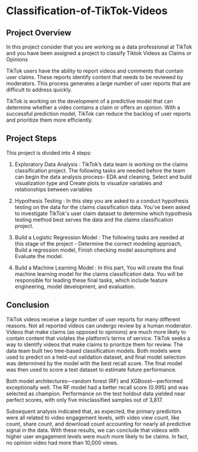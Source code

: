 # Classification-of-TikTok-Videos

## Project Overview

In this project consider that you are working as a data professional at TikTok and you have been assigned a project to classify Tiktok Videos as Claims or Opinions

TikTok users have the ability to report videos and comments that contain user claims. These reports identify content that needs to be reviewed by moderators. This process generates a large number of user reports that are difficult to address quickly. 

TikTok is working on the development of a predictive model that can determine whether a video contains a claim or offers an opinion. With a successful prediction model, TikTok can reduce the backlog of user reports and prioritize them more efficiently. 

## Project Steps

This project is divided into 4 steps:

1. Exploratory Data Analysis : TikTok’s data team is working on the claims classification project. The following tasks are needed before the team can begin the data analysis process- EDA and cleaning, Select and build visualization type and Create plots to visualize variables and relationships between variables

2. Hypothesis Testing : In this step you are asked to a conduct hypothesis testing on the data for the claims classification data. You’ve been asked to investigate TikTok's user claim dataset to determine which hypothesis testing method best serves the data and the claims classification project.

3.  Build a Logistic Regression Model : The following tasks are needed at this stage of the project - Determine the correct modeling approach, Build a regression model, Finish checking model assumptions and Evaluate the model.

4.   Build a Machine Learning Model : In this part, You will create the final machine learning model for the claims classification data. You will be responsible for leading these final tasks, which include feature engineering, model development, and evaluation.

## Conclusion

TikTok videos receive a large number of user reports for many different reasons. Not all reported videos can undergo review by a human moderator. Videos that make claims (as opposed to opinions) are much more likely to contain content that violates the platform’s terms of service. TikTok seeks a way to identify videos that make claims to prioritize them for review.
The data team built two tree-based classification models. Both models were used to predict on a held-out validation dataset, and final model selection was determined by the model with the best recall score. The final model was then used to score a test dataset to estimate future performance.

Both model architectures—random forest (RF) and XGBoost—performed exceptionally well. The RF model had a better recall score (0.995) and was selected as champion.
Performance on the test holdout data yielded near perfect scores, with only five misclassified samples out of 3,817.

Subsequent analysis indicated that, as expected, the primary predictors were all related to video engagement levels, with video view count, like count, share count, and download count accounting for nearly all predictive signal in the data. With these results, we can conclude that videos with higher user engagement levels were much more likely to be claims. In fact, no opinion video had more than 10,000 views.

